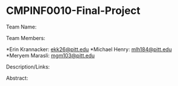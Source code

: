 # CMPINF0010-Final-Project

Team Name: 

Team Members:

*Erin Krannacker: ekk26@pitt.edu
*Michael Henry: mlh184@pitt.edu
*Meryem Marasli: mgm103@pitt.edu

Description/Links:

Abstract:
